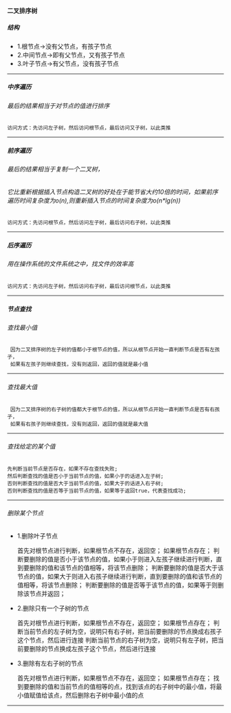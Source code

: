 #### 二叉排序树
##### 结构
-   1.根节点->没有父节点，有孩子节点
-   2.中间节点->即有父节点，又有孩子节点
-   3.叶子节点->有父节点，没有孩子节点

---

##### 中序遍历
###### 最后的结果相当于对节点的值进行排序

    访问方式：先访问左子树，然后访问根节点，最后访问又子树，以此类推

---

##### 前序遍历
###### 最后的结果相当于复制一个二叉树，
###### 它比重新根据插入节点构造二叉树的好处在于能节省大约10倍的时间，如果前序遍历时间复杂度为o(n),则重新插入节点的时间复杂度为o(n*lg(n))

    访问方式：先访问根节点，然后访问左子树，最后访问右子树，以此类推

---

##### 后序遍历
###### 用在操作系统的文件系统之中，找文件的效率高

    访问方式：先访问左子树，然后访问右子树，最后访问根节点，以此类推

---

##### 节点查找
###### 查找最小值

     因为二叉排序树的左子树的值都小于根节点的值，所以从根节点开始一直判断节点是否有左孩子，
     如果有左孩子则继续查找，没有则返回，返回的值就是最小值

---

###### 查找最大值

     因为二叉排序树的右子树的值都大于根节点的值，所以从根节点开始一直判断节点是否有右孩子，
     如果有右孩子则继续查找，没有则返回，返回的值就是最大值

---

###### 查找给定的某个值

    先判断当前节点是否存在，如果不存在查找失败;
    然后判断查找的值是否小于当前节点的值，如果小于的话进入左子树;
    否则判断查找的值是否大于当前节点的值，如果大于的话进入右子树;
    否则判断查找的值是否等于当前节点的值，如果等于返回true，代表查找成功;

---

###### 删除某个节点

-   1.删除叶子节点

    首先对根节点进行判断，如果根节点不存在，返回空；
    如果根节点存在；
    判断要删除的值是否小于该节点的值，如果小于则进入左孩子继续进行判断，直到要删除的值和该节点的值相等，将该节点删除；
    判断要删除的值是否大于该节点的值，如果大于则进入右孩子继续进行判断，直到要删除的值和该节点的值相等，将该节点删除；
    判断要删除的值是否等于该节点的值，如果等于则删除该节点并返回；

-   2.删除只有一个子树的节点

    首先对根节点进行判断，如果根节点不存在，返回空；
    如果根节点存在；
    判断当前节点的左子树为空，说明只有右子树，把当前要删除的节点换成右孩子这个节点，然后进行连接
    判断当前节点的右子树为空，说明只有左子树，把当前要删除的节点换成左孩子这个节点，然后进行连接

-   3.删除有左右子树的节点

    首先对根节点进行判断，如果根节点不存在，返回空；
    如果根节点存在；
    找到要删除的值和当前节点的值相等的点，找到该点的右子树中的最小值，将最小值赋值给该点，然后删除右子树中最小值的点

---

